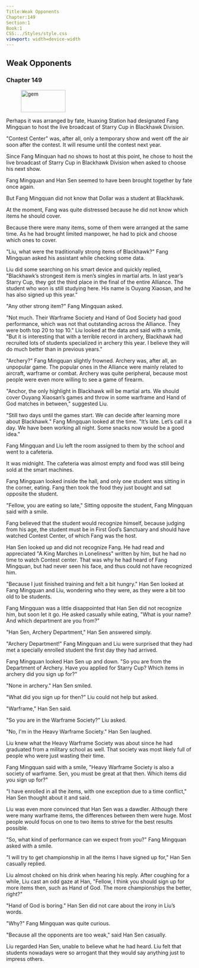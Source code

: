 ```yaml
---
Title:Weak Opponents 
Chapter:149 
Section:1 
Book:1 
CSS:../Styles/style.css 
viewport: width=device-width
---
```

  
## Weak Opponents
### Chapter 149
  
<figure>
	<img src="../Images/gem.gif" alt="gem" id="gem" width="120" height="60" />
</figure>
  

  
Perhaps it was arranged by fate, Huaxing Station had designated Fang Mingquan to host the live broadcast of Starry Cup in Blackhawk Division.

"Contest Center" was, after all, only a temporary show and went off the air soon after the contest. It will resume until the contest next year.

Since Fang Minquan had no shows to host at this point, he chose to host the live broadcast of Starry Cup in Blackhawk Division when asked to choose his next show.

Fang Mingquan and Han Sen seemed to have been brought together by fate once again.

But Fang Mingquan did not know that Dollar was a student at Blackhawk.

At the moment, Fang was quite distressed because he did not know which items he should cover.

Because there were many items, some of them were arranged at the same time. As he had brought limited manpower, he had to pick and choose which ones to cover.

"Liu, what were the traditionally strong items of Blackhawk?" Fang Mingquan asked his assistant while checking some data.

Liu did some searching on his smart device and quickly replied, "Blackhawk’s strongest item is men’s singles in martial arts. In last year’s Starry Cup, they got the third place in the final of the entire Alliance. The student who won is still studying here. His name is Ouyang Xiaosan, and he has also signed up this year."

"Any other strong item?" Fang Mingquan asked.

"Not much. Their Warframe Society and Hand of God Society had good performance, which was not that outstanding across the Alliance. They were both top 20 to top 10." Liu looked at the data and said with a smile, "But it is interesting that with a terrible record in archery, Blackhawk had recruited lots of students specialized in archery this year. I believe they will do much better than in previous years."

"Archery?" Fang Mingquan slightly frowned. Archery was, after all, an unpopular game. The popular ones in the Alliance were mainly related to aircraft, warframe or combat. Archery was quite peripheral, because most people were even more willing to see a game of firearm.

"Anchor, the only highlight in Blackhawk will be martial arts. We should cover Ouyang Xiaosan’s games and throw in some warframe and Hand of God matches in between," suggested Liu.

"Still two days until the games start. We can decide after learning more about Blackhawk." Fang Mingquan looked at the time. "It’s late. Let’s call it a day. We have been working all night. Some snacks now would be a good idea."

Fang Mingquan and Liu left the room assigned to them by the school and went to a cafeteria.

It was midnight. The cafeteria was almost empty and food was still being sold at the smart machines.

Fang Mingquan looked inside the hall, and only one student was sitting in the corner, eating. Fang then took the food they just bought and sat opposite the student.

"Fellow, you are eating so late," Sitting opposite the student, Fang Mingquan said with a smile.

Fang believed that the student would recognize himself, because judging from his age, the student must be in First God’s Sanctuary and should have watched Contest Center, of which Fang was the host.

Han Sen looked up and did not recognize Fang. He had read and appreciated "A King Marches in Loneliness" written by him, but he had no time to watch Contest center. That was why he had heard of Fang Mingquan, but had never seen his face, and thus could not have recognized him.

"Because I just finished training and felt a bit hungry." Han Sen looked at Fang Mingquan and Liu, wondering who they were, as they were a bit too old to be students.

Fang Mingquan was a little disappointed that Han Sen did not recognize him, but soon let it go. He asked casually while eating, "What is your name? And which department are you from?"

"Han Sen, Archery Department," Han Sen answered simply.

"Archery Department!" Fang Mingquan and Liu were surprised that they had met a specially enrolled student the first day they had arrived.

Fang Mingquan looked Han Sen up and down. "So you are from the Department of Archery. Have you applied for Starry Cup? Which items in archery did you sign up for?"

"None in archery." Han Sen smiled.

"What did you sign up for then?" Liu could not help but asked.

"Warframe," Han Sen said.

"So you are in the Warframe Society?" Liu asked.

"No, I'm in the Heavy Warframe Society." Han Sen laughed.

Liu knew what the Heavy Warframe Society was about since he had graduated from a military school as well. That society was most likely full of people who were just wasting their time.

Fang Mingquan said with a smile, "Heavy Warframe Society is also a society of warframe. Sen, you must be great at that then. Which items did you sign up for?"

"I have enrolled in all the items, with one exception due to a time conflict," Han Sen thought about it and said.

Liu was even more convinced that Han Sen was a dawdler. Although there were many warframe items, the differences between them were huge. Most people would focus on one to two items to strive for the best results possible.

"So, what kind of performance can we expect from you?" Fang Mingquan asked with a smile.

"I will try to get championship in all the items I have signed up for," Han Sen casually replied.

Liu almost choked on his drink when hearing his reply. After coughing for a while, Liu cast an odd gaze at Han, "Fellow, I think you should sign up for more items then, such as Hand of God. The more championships the better, right?"

"Hand of God is boring." Han Sen did not care about the irony in Liu’s words.

"Why?" Fang Mingquan was quite curious.

"Because all the opponents are too weak," said Han Sen casually.

Liu regarded Han Sen, unable to believe what he had heard. Liu felt that students nowadays were so arrogant that they would say anything just to impress others.